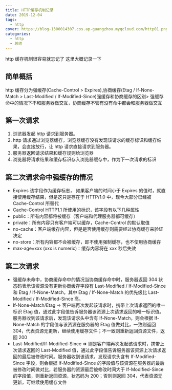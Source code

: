 ```yaml
---
title: HTTP缓存机制记录
date: 2019-12-04
tags:
  - http
cover: https://blog-1300014307.cos.ap-guangzhou.myqcloud.com/http01.png
categories:
  - http
  - 总结
---
```


http 缓存机制很容易就忘记了 这里大概记录一下

## 简单概括

http 缓存分为强缓存(Cache-Control > Expires),协商缓存(Etag / If-None-Match > Last-Modified / If-Modified-Since)强缓存和协商缓存的区别> 强缓存命中的情况下不和服务器做交互，协商缓存不管有没有命中都会和服务器做交互

## 第一次请求

1. 浏览器发起 http 请求到服务器。
2. http 请求通过浏览器缓存，浏览器缓存没有发现该请求的缓存标识和缓存结果，会直接放行，让 http 请求直接请求到服务器。
3. 服务器返回请求结果和缓存规则给浏览器
4. 浏览器将请求结果和缓存标识存入浏览器缓存中，作为下一次请求的标识

## 第二次请求命中强缓存的情况

- Expires 该字段作为缓存标志， 如果客户端的时间小于 Expires 的值时，就直接使用缓存结果，但是这只是存在于 HTTP/1.0 中，现今大部分已经被 Cache-Control 所替代
- Cache-Control HTTP1.1 所使用的标识，该字段有以下几种属性
- public：所有内容都将被缓存（客户端和代理服务器都可缓存）
- private：所有内容只有客户端可以缓存，Cache-Control 的默认取值
- no-cache：客户端缓存内容，但是是否使用缓存则需要经过协商缓存来验证决定
- no-store：所有内容都不会被缓存，即不使用强制缓存，也不使用协商缓存
- max-age=xxx (xxx is numeric)：缓存内容将在 xxx 秒后失效

## 第二次请求

- 强缓存未命中，协商缓存命中的情况当协商缓存命中时，服务器返回 304 状态码表示该资源没有更新协商缓存字段有 Last-Modified / If-Modified-Since 和 Etag / If-None-Match，其中 Etag / If-None-Match 的优先级比 Last-Modified / If-Modified-Since 高。
- If-None-Match/Etag => 客户端再次发起该请求时，携带上次请求返回的唯一标识 Etag 值，通过此字段值告诉服务器该资源上次请求返回的唯一标识值。服务器收到该请求后，发现该请求头中含有 If-None-Match，则会根据 If-None-Match 的字段值与该资源在服务器的 Etag 值做对比，一致则返回 304，代表资源无更新，继续使用缓存文件；不一致则重新返回资源文件，返回 200
- Last-Modified/If-Modified-Since => 则是客户端再次发起该请求时，携带上次请求返回的 Last-Modified 值，通过此字段值告诉服务器该资源上次请求返回的最后被修改时间。服务器收到该请求，发现请求头含有 If-Modified-Since 字段，则会根据 If-Modified-Since 的字段值与该资源在服务器的最后被修改时间做对比，若服务器的资源最后被修改时间大于 If-Modified-Since 的字段值，则重新返回资源，状态码为 200；否则则返回 304，代表资源无更新，可继续使用缓存文件
